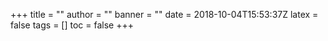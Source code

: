 +++
title = ""
author = ""
banner = ""
date = 2018-10-04T15:53:37Z
latex = false
tags = []
toc = false
+++
